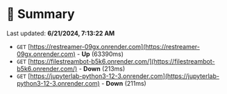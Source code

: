 # 📖 Summary
Last updated: **6/21/2024, 7:13:22 AM**

- `GET` [https://restreamer-09gx.onrender.com](https://restreamer-09gx.onrender.com) - **Up** (63390ms)
- `GET` [https://filestreambot-b5k6.onrender.com/](https://filestreambot-b5k6.onrender.com/) - **Down** (213ms)
- `GET` [https://jupyterlab-python3-12-3.onrender.com](https://jupyterlab-python3-12-3.onrender.com) - **Down** (211ms)
